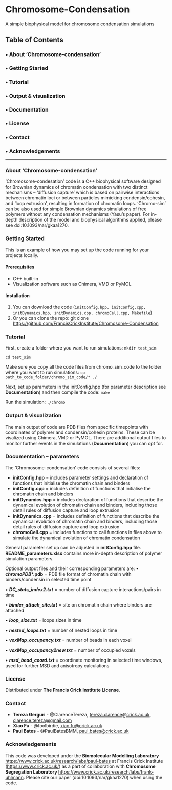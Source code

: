 # Chromosome-Condensation
A simple biophysical model for chromosome condensation simulations


## Table of Contents

### •	 About ‘Chromosome-condensation’

### •	 Getting Started

### • Tutorial

### •	Output & visualization

### •	Documentation

### •	License

### •	Contact

### •	Acknowledgements

------------------------------------

### About ‘Chromosome-condensation’

‘Chromosome-condesation’ code is a C++ biophysical software designed for Brownian dynamics of chromatin condensation with two distinct mechanisms – ‘diffusion capture’ which is based on pairwise interactions between chromatin loci or between particles mimicking condensin/cohesin, and ‘loop extrusion’, resulting in formation of chromatin loops. ‘Chromo-sim’ can be also used for simple Brownian dynamics simulations of free polymers without any condensation mechanisms (Yasu’s paper). 
For in-depth description of the model and biophysical algorithms applied, please see doi:10.1093/nar/gkaa1270.


### Getting Started

This is an example of how you may set up the code running for your projects locally.

#### Prerequisites
-	C++ built-in
-	Visualization software such as Chimera, VMD or PyMOL

#### Installation
1.	You can download the code (`initConfig.hpp, initConfig.cpp, initDynamics.hpp, initDynamics.cpp, chromoCell.cpp, Makefile`)
2.	Or you can clone the repo: git clone https://github.com/FrancisCrickInstitute/Chromosome-Condensation


### Tutorial

First, create a folder where you want to run simulations:
`mkdir test_sim`

`cd test_sim`

Make sure you copy all the code files from chromo_sim_code to the folder where you want to run simulations:
`cp path_to_code_folder/chromo_sim_code/* ./ `

Next, set up parameters in the initConfig.hpp (for parameter description see **Documentation**) and then compile the code:
`make`

Run the simulation:
`./chromo`


### Output & visualization

The main output of code are PDB files from specific timepoints with coordinates of polymer and condensin/cohesin proteins. These can be visalized using Chimera, VMD or PyMOL. There are additional output files to monitor further events in the simulations (**Documentation**) you can opt for. 


### Documentation – parameters 

The ‘Chromosome-condensation’ code consists of several files:

- **initConfig.hpp** = includes parameter settings and declaration of functions that initialise the chromatin chain and binders
- **initConfig.cpp** = includes definition of functions that initialise the chromatin chain and binders
- **initDynamics.hpp** = includes declaration of functions that describe the dynamical evolution of chromatin chain and binders, including those detail rules of diffusion capture and loop extrusion
- **initDynamics.cpp** = includes definition of functions that describe the dynamical evolution of chromatin chain and binders, including those detail rules of diffusion capture and loop extrusion
- **chromoCell.cpp** = includes functions to call functions in files above to simulate the dynamical evolution of chromatin condensation


General parameter set up can be adjusted in **initConfig.hpp** file. **README_parameters.xlsx** contains more in-depth description of polymer simulation parameters.

Optional output files and their corresponding parameters are:
•	**_chromoPDB_*.pdb** = PDB file format of chromatin chain with binders/condensin in selected time point

•	**_DC_stats_index2.txt_** = number of diffusion capture interactions/pairs in time

•	**_binder_attach_site.txt_** = site on chromatin chain where binders are attached

•	**_loop_size.txt_** = loops sizes in time

•	**_nested_loops.txt_** = number of nested loops in time

•	**_voxMap_occupancy.txt_** = number of beads in each voxel

•	**_voxMap_occupancy2new.txt_** = number of occupied voxels

•	**_msd_bead_coord.txt_** = coordinate monitoring in selected time windows, used for further MSD and anisotropy calculations



### License
Distributed under **The Francis Crick Institute License**. 
 

### Contact
-	**Tereza Gerguri** - @ClarenceTereza, tereza.clarence@crick.ac.uk, clarence.tereza@gmail.com
-	**Xiao Fu** - @foolbirdie, xiao.fu@crick.ac.uk
-	**Paul Bates** - @PaulBatesBMM, paul.bates@crick.ac.uk


### Acknowledgements

This code was developed under the **Biomolecular Modelling Laboratory** https://www.crick.ac.uk/research/labs/paul-bates at Francis Crick Institute (https://www.crick.ac.uk/) as a part of collaboration with **Chromosome Segregation Laboratory** https://www.crick.ac.uk/research/labs/frank-uhlmann. 
Please cite our paper (doi:10.1093/nar/gkaa1270) when using the code.




